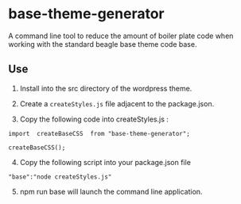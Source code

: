 # base-theme-generator

A command line tool to reduce the amount of boiler plate code when working with the standard beagle base theme code base.

## Use

1. Install into the src directory of the wordpress theme.
2. Create a `createStyles.js` file adjacent to the package.json.

3. Copy the following code into createStyles.js :

```
import  createBaseCSS  from "base-theme-generator";

createBaseCSS();

```

4. Copy the following script into your package.json file

```
"base":"node createStyles.js"
```
5. npm run base will launch the command line application.